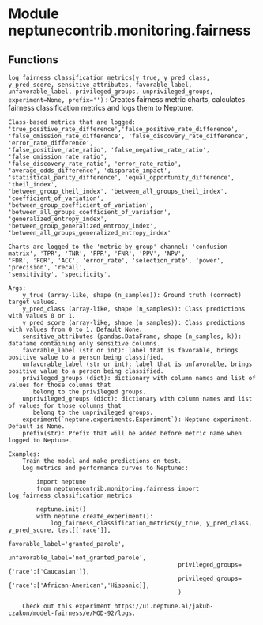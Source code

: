 Module neptunecontrib.monitoring.fairness
=========================================

Functions
---------

    
`log_fairness_classification_metrics(y_true, y_pred_class, y_pred_score, sensitive_attributes, favorable_label, unfavorable_label, privileged_groups, unprivileged_groups, experiment=None, prefix='')`
:   Creates fairness metric charts, calculates fairness classification metrics and logs them to Neptune.
    
    Class-based metrics that are logged: 'true_positive_rate_difference','false_positive_rate_difference',
    'false_omission_rate_difference', 'false_discovery_rate_difference', 'error_rate_difference',
    'false_positive_rate_ratio', 'false_negative_rate_ratio', 'false_omission_rate_ratio',
    'false_discovery_rate_ratio', 'error_rate_ratio', 'average_odds_difference', 'disparate_impact',
    'statistical_parity_difference', 'equal_opportunity_difference', 'theil_index',
    'between_group_theil_index', 'between_all_groups_theil_index', 'coefficient_of_variation',
    'between_group_coefficient_of_variation', 'between_all_groups_coefficient_of_variation',
    'generalized_entropy_index', 'between_group_generalized_entropy_index',
    'between_all_groups_generalized_entropy_index'
    
    Charts are logged to the 'metric_by_group' channel: 'confusion matrix', 'TPR', 'TNR', 'FPR', 'FNR', 'PPV', 'NPV',
    'FDR', 'FOR', 'ACC', 'error_rate', 'selection_rate', 'power', 'precision', 'recall',
    'sensitivity', 'specificity'.
    
    Args:
        y_true (array-like, shape (n_samples)): Ground truth (correct) target values.
        y_pred_class (array-like, shape (n_samples)): Class predictions with values 0 or 1.
        y_pred_score (array-like, shape (n_samples)): Class predictions with values from 0 to 1. Default None.
        sensitive_attributes (pandas.DataFrame, shape (n_samples, k)): datafame containing only sensitive columns.
        favorable_label (str or int): label that is favorable, brings positive value to a person being classified.
        unfavorable_label (str or int): label that is unfavorable, brings positive value to a person being classified.
        privileged_groups (dict): dictionary with column names and list of values for those columns that
           belong to the privileged groups.
        unprivileged_groups (dict): dictionary with column names and list of values for those columns that
           belong to the unprivileged groups.
        experiment(`neptune.experiments.Experiment`): Neptune experiment. Default is None.
        prefix(str): Prefix that will be added before metric name when logged to Neptune.
    
    Examples:
        Train the model and make predictions on test.
        Log metrics and performance curves to Neptune::
    
            import neptune
            from neptunecontrib.monitoring.fairness import log_fairness_classification_metrics
    
            neptune.init()
            with neptune.create_experiment():
                log_fairness_classification_metrics(y_true, y_pred_class, y_pred_score, test[['race']],
                                                    favorable_label='granted_parole',
                                                    unfavorable_label='not_granted_parole',
                                                    privileged_groups={'race':['Caucasian']},
                                                    privileged_groups={'race':['African-American','Hispanic]},
                                                    )
    
        Check out this experiment https://ui.neptune.ai/jakub-czakon/model-fairness/e/MOD-92/logs.